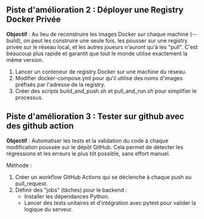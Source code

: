 ## Piste d'amélioration 2 : Déployer une Registry Docker Privée

**Objectif** : Au lieu de reconstruire les images Docker sur chaque machine (--build), on peut les construire une seule fois, les pousser sur une registry privée sur le réseau local, et les autres joueurs n'auront qu'à les "pull". C'est beaucoup plus rapide et garantit que tout le monde utilise exactement la même version.

1. Lancer un conteneur de registry Docker sur une machine du réseau.
2. Modifier docker-compose.yml pour qu'il utilise des noms d'images préfixés par l'adresse de la registry.
3. Créer des scripts build_and_push.sh et pull_and_run.sh pour simplifier le processus.

## Piste d'amélioration 3 : Tester sur github avec des github action

**Objectif** : Automatiser les tests et la validation du code à chaque modification poussée sur le dépôt GitHub. Cela permet de détecter les régressions et les erreurs le plus tôt possible, sans effort manuel.

Méthode :
1. Créer un workflow GitHub Actions qui se déclenche à chaque push ou pull_request.
2. Définir des "jobs" (tâches) pour le backend :
   * Installer les dépendances Python.
   * Lancer des tests unitaires et d'intégration avec pytest pour valider la logique du serveur.